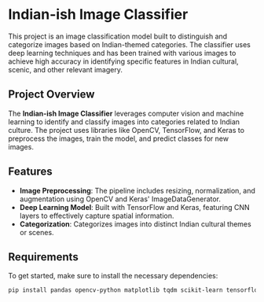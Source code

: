 # Indian-ish Image Classifier

This project is an image classification model built to distinguish and categorize images based on Indian-themed categories. The classifier uses deep learning techniques and has been trained with various images to achieve high accuracy in identifying specific features in Indian cultural, scenic, and other relevant imagery.

## Project Overview

The **Indian-ish Image Classifier** leverages computer vision and machine learning to identify and classify images into categories related to Indian culture. The project uses libraries like OpenCV, TensorFlow, and Keras to preprocess the images, train the model, and predict classes for new images.

## Features

- **Image Preprocessing**: The pipeline includes resizing, normalization, and augmentation using OpenCV and Keras' ImageDataGenerator.
- **Deep Learning Model**: Built with TensorFlow and Keras, featuring CNN layers to effectively capture spatial information.
- **Categorization**: Categorizes images into distinct Indian cultural themes or scenes.
  
## Requirements

To get started, make sure to install the necessary dependencies:

```bash
pip install pandas opencv-python matplotlib tqdm scikit-learn tensorflow numpy
